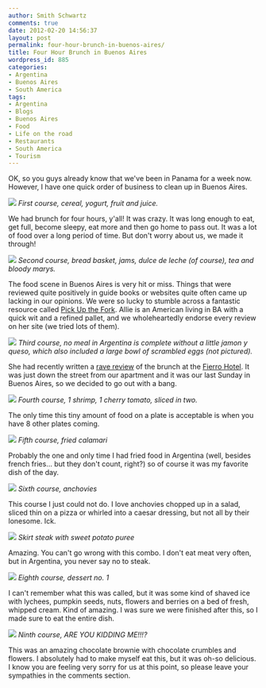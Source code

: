 ```yaml
---
author: Smith Schwartz
comments: true
date: 2012-02-20 14:56:37
layout: post
permalink: four-hour-brunch-in-buenos-aires/
title: Four Hour Brunch in Buenos Aires
wordpress_id: 885
categories:
- Argentina
- Buenos Aires
- South America
tags:
- Argentina
- Blogs
- Buenos Aires
- Food
- Life on the road
- Restaurants
- South America
- Tourism
---
```


OK, so you guys already know that we've been in Panama for a week now. However, I have one quick order of business to clean up in Buenos Aires.

![](http://schwartzography.com/wp-content/uploads/2012/02/Brunch200212_01.jpg)
_First course, cereal, yogurt, fruit and juice._

We had brunch for four hours, y'all! It was crazy. It was long enough to eat, get full, become sleepy, eat more and then go home to pass out. It was a lot of food over a long period of time. But don't worry about us, we made it through!

![](http://schwartzography.com/wp-content/uploads/2012/02/Brunch200212_02.jpg)
_Second course, bread basket, jams, dulce de leche (of course), tea and bloody marys._

The food scene in Buenos Aires is very hit or miss. Things that were reviewed quite positively in guide books or websites quite often came up lacking in our opinions. We were so lucky to stumble across a fantastic resource called [Pick Up the Fork](http://pickupthefork.com/). Allie is an American living in BA with a quick wit and a refined pallet, and we wholeheartedly endorse every review on her site (we tried lots of them). 

![](http://schwartzography.com/wp-content/uploads/2012/02/Brunch200212_03.jpg)
_Third course, no meal in Argentina is complete without a little jamon y queso, which also included a large bowl of scrambled eggs (not pictured)._

She had recently written a [rave review](http://pickupthefork.com/2011/12/21/my-new-favorite-brunch-hernan-gipponi-restaurant-in-fierro-hotel/) of the brunch at the [Fierro Hotel](http://www.fierrohotel.com/hotel-services.html). It was just down the street from our apartment and it was our last Sunday in Buenos Aires, so we decided to go out with a bang.

![](http://schwartzography.com/wp-content/uploads/2012/02/Brunch200212_04.jpg)
_Fourth course, 1 shrimp, 1 cherry tomato, sliced in two._

The only time this tiny amount of food on a plate is acceptable is when you have 8 other plates coming.

![](http://schwartzography.com/wp-content/uploads/2012/02/Brunch200212_05.jpg)
_Fifth course, fried calamari_

Probably the one and only time I had fried food in Argentina (well, besides french fries... but they don't count, right?) so of course it was my favorite dish of the day.

![](http://schwartzography.com/wp-content/uploads/2012/02/Brunch200212_06.jpg)
_Sixth course, anchovies_

This course I just could not do. I love anchovies chopped up in a salad, sliced thin on a pizza or whirled into a caesar dressing, but not all by their lonesome. Ick.

![](http://schwartzography.com/wp-content/uploads/2012/02/Brunch200212_07.jpg)
_Skirt steak with sweet potato puree_

Amazing. You can't go wrong with this combo. I don't eat meat very often, but in Argentina, you never say no to steak.

![](http://schwartzography.com/wp-content/uploads/2012/02/Brunch200212_08.jpg)
_Eighth course, dessert no. 1_

I can't remember what this was called, but it was some kind of shaved ice with lychees, pumpkin seeds, nuts, flowers and berries on a bed of fresh, whipped cream. Kind of amazing. I was sure we were finished after this, so I made sure to eat the entire dish.

![](http://schwartzography.com/wp-content/uploads/2012/02/Brunch200212_09.jpg)
_Ninth course, ARE YOU KIDDING ME!!!?_

This was an amazing chocolate brownie with chocolate crumbles and flowers. I absolutely had to make myself eat this, but it was oh-so delicious. I know you are feeling very sorry for us at this point, so please leave your sympathies in the comments section.
